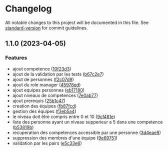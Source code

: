 # Changelog

All notable changes to this project will be documented in this file. See [standard-version](https://github.com/conventional-changelog/standard-version) for commit guidelines.

## 1.1.0 (2023-04-05)


### Features

* ajout competence ([10f23d3](https://github.com/kilrasemifir/competence-hexa-tdd/commit/10f23d39ea21b5cea5004dc370932271ce7bbe0a))
* ajout de la validation par les tests ([b67c2e7](https://github.com/kilrasemifir/competence-hexa-tdd/commit/b67c2e7d25e1407ae6addd87c80a0c36e8cef7e4))
* ajout de personnes ([f2c07d9](https://github.com/kilrasemifir/competence-hexa-tdd/commit/f2c07d935740a9ba4e2d14c38ed83fe1a38a0ee0))
* ajout du role manager ([45978ed](https://github.com/kilrasemifir/competence-hexa-tdd/commit/45978ed0d871b97236c6a87f8e21d9078b50b094))
* ajout equipes personnes ([eb17180](https://github.com/kilrasemifir/competence-hexa-tdd/commit/eb17180f512fecd9ba79b2933d9b5f06d468dd0d))
* ajout niveaux de competences ([7e0ab77](https://github.com/kilrasemifir/competence-hexa-tdd/commit/7e0ab7782d62b372a451293dcacebcef832841e1))
* ajout prerequis ([25b1c47](https://github.com/kilrasemifir/competence-hexa-tdd/commit/25b1c47d05643d864b28acd3cc050a6b3c752c2c))
* creation des équipes ([fb87fcd](https://github.com/kilrasemifir/competence-hexa-tdd/commit/fb87fcd6ab5fb5ee9a6c34b57f25ce4f7becb6ef))
* gestion des équipes ([f3eb5a4](https://github.com/kilrasemifir/competence-hexa-tdd/commit/f3eb5a4ef56633fcca2755e691cc375a56ff8104))
* le niveau doit être compris entre 0 et 10 ([9cf481e](https://github.com/kilrasemifir/competence-hexa-tdd/commit/9cf481e3681e59bbb5d85d019233f8f116e8ca6b))
* liste des personne ayant un niveau supperieur a 5 dans une competence ([b53819b](https://github.com/kilrasemifir/competence-hexa-tdd/commit/b53819bdacbeab28dde32ae2a798d2e41858a1a5))
* recuperation des competences accessible par une personne ([3d4eae9](https://github.com/kilrasemifir/competence-hexa-tdd/commit/3d4eae9564ef58d8dc0a3a2f0f5ec2a7dde5658e))
* suppression des membres d'une équipe ([9e69751](https://github.com/kilrasemifir/competence-hexa-tdd/commit/9e69751720cb8acfe9d16ada2f2ffe7ae92d1f1a))
* validation par les pairs ([e5c33e6](https://github.com/kilrasemifir/competence-hexa-tdd/commit/e5c33e6ed1c73f834b1c651ac4aa59be75470c78))
